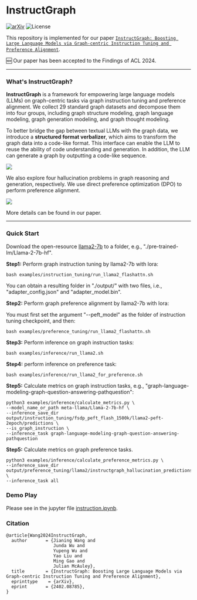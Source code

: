 # InstructGraph

[![arXiv](https://img.shields.io/badge/arXiv-2402.08785-b31b1b.svg)](https://arxiv.org/abs/2402.08785) 
![License](https://img.shields.io/badge/License-MIT-blue)

This repository is implemented for our paper [```InstructGraph: Boosting Large Language Models via Graph-centric Instruction Tuning and Preference Alignment```](https://arxiv.org/pdf/2402.08785.pdf).

🆕 Our paper has been accepted to the Findings of ACL 2024.

---

### What's InstructGraph?

**InstructGraph** is a framework for empowering large language models (LLMs) on graph-centric tasks via graph instruction tuning and preference alignment. We collect 29 standard graph datasets and decompose them into four groups, including graph structure modeling, graph language modeling, graph generation modeling, and graph thought modeling.

To better bridge the gap between textual LLMs with the graph data, we introduce a **structured format verbalizer**, which aims to transform the graph data into a code-like format. This interface can enable the LLM to reuse the ability of code understanding and generation. In addition, the LLM can generate a graph by outputting a code-like sequence. 

![](./images/instructgraph_all_task.png)

We also explore four hallucination problems in graph reasoning and generation, respectively. We use direct preference optimization (DPO) to perform preference alignment.

![](./images/instructgraph_framework.png)

More details can be found in our paper.

<!-- ### Released Resource Download -->

---

### Quick Start

Download the open-resource [llama2-7b](https://huggingface.co/meta-llama/Llama-2-7b-hf) to a folder, e.g., "./pre-trained-lm/Llama-2-7b-hf".


**Step1:** Perform graph instruction tuning by llama2-7b with lora:
```
bash examples/instruction_tuning/run_llama2_flashattn.sh
```

You can obtain a resulting folder in "./output/" with two files, i.e., "adapter_config.json" and "adapter_model.bin".

**Step2:** Perform graph preference alignment by llama2-7b with lora:

You must first set the argument "--peft_model" as the folder of instruction tuning checkpoint, and then:
```
bash examples/preference_tuning/run_llama2_flashattn.sh
```

**Step3:** Perform inference on graph instruction tasks:
```
bash examples/inference/run_llama2.sh
```

**Step4:** perform inference on preference task:
```
bash examples/inference/run_llama2_for_preference.sh
```

**Step5:** Calculate metrics on graph instruction tasks, e.g., "graph-language-modeling-graph-question-answering-pathquestion":

```
python3 examples/inference/calculate_metrics.py \
--model_name_or_path meta-llama/Llama-2-7b-hf \
--inference_save_dir output/instruction_tuning/fsdp_peft_flash_1500k/llama2-peft-2epoch/predictions \
--is_graph_instruction \
--inference_task graph-language-modeling-graph-question-answering-pathquestion
```

**Step5:** Calculate metrics on graph preference tasks.

```
python3 examples/inference/calculate_preference_metrics.py \
--inference_save_dir output/preference_tuning/llama2/instructgraph_hallucination_predictions \
--inference_task all
```

### Demo Play

Please see in the jupyter file [instruction.ipynb](./examples/demo/instruction.ipynb).

<!-- ### Acknowledgement -->



### Citation

```
@article{Wang2024InstructGraph,
  author       = {Jianing Wang and
                  Junda Wu and
                  Yupeng Wu and
                  Yao Liu and
                  Ming Gao and
                  Julian McAuley},
  title        = {InstructGraph: Boosting Large Language Models via Graph-centric Instruction Tuning and Preference Alignment},
  eprinttype    = {arXiv},
  eprint       = {2402.08785},
}
```
